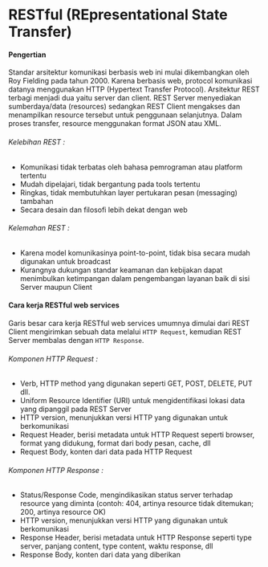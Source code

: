 RESTful (REpresentational State Transfer)
===
#### Pengertian
Standar arsitektur komunikasi berbasis web ini mulai dikembangkan oleh Roy Fielding pada tahun 2000. Karena berbasis web, protocol komunikasi datanya menggunakan HTTP (Hypertext Transfer Protocol). Arsitektur REST terbagi menjadi dua yaitu server dan client. REST Server menyediakan sumberdaya/data (resources) sedangkan REST Client mengakses dan menampilkan resource tersebut untuk penggunaan selanjutnya. Dalam proses transfer, resource menggunakan format JSON atau XML. 

###### Kelebihan REST :
- Komunikasi tidak terbatas oleh bahasa pemrograman atau platform tertentu
- Mudah dipelajari, tidak bergantung pada tools tertentu
- Ringkas, tidak membutuhkan layer pertukaran pesan (messaging) tambahan
- Secara desain dan filosofi lebih dekat dengan web

###### Kelemahan REST :
- Karena model komunikasinya point-to-point, tidak bisa secara mudah digunakan untuk broadcast
- Kurangnya dukungan standar keamanan dan kebijakan dapat menimbulkan ketimpangan dalam pengembangan layanan baik di sisi Server maupun Client

#### Cara kerja RESTful web services
Garis besar cara kerja RESTful web services umumnya dimulai dari REST Client mengirimkan sebuah data melalui `HTTP Request`, kemudian REST Server membalas dengan `HTTP Response`.

###### Komponen HTTP Request :
- Verb, HTTP method yang digunakan seperti GET, POST, DELETE, PUT dll.
- Uniform Resource Identifier (URI) untuk mengidentifikasi lokasi data yang dipanggil pada REST Server
- HTTP version, menunjukkan versi HTTP yang digunakan untuk berkomunikasi
- Request Header, berisi metadata untuk HTTP Request seperti browser, format yang didukung, format dari body pesan, cache, dll
- Request Body, konten dari data pada HTTP Request

###### Komponen HTTP Response :
- Status/Response Code, mengindikasikan status server terhadap resource yang diminta (contoh: 404, artinya resource tidak ditemukan; 200, artinya resource OK)
- HTTP version, menunjukkan versi HTTP yang digunakan untuk berkomunikasi
- Response Header, berisi metadata untuk HTTP Response seperti type server, panjang content, type content, waktu response, dll
- Response Body, konten dari data yang diberikan

